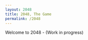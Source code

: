 ```yaml
---
layout: 2048
title: 2048, The Game
permalink: /2048
---
```

<div>
    <div class="container">
    Welcome to 2048 - (Work in progress)
    </div>
    <canvas id="2048" width="500" height="500"/>
    <script>
        window.onload = function(){
            canv = document.getElementById("2048");
            ctx = canv.getContext("2d");
            document.addEventListener("keydown",keyPush);            
            initializeBoard();
        }
        BOARD_DIM = 4;
        BOARD_WIDTH = BOARD_HEIGHT = 500;
        BOX_WIDTH = BOARD_WIDTH/BOARD_DIM;
        BoardElements = []
        EmptyBoxes=BOARD_DIM*BOARD_DIM;
        function initializeBoard(){
            console.log("Started Board Init");
            ctx.fillStyle="#ffffcc";
            ctx.fillRect(0,0,canv.width,canv.height);
            // Initialize empty board
            EmptyBoxes = BOARD_DIM*BOARD_DIM;
            for(var i=0;i<BOARD_DIM;i++){
                row = []
                for(var j=0;j<BOARD_DIM;j++){
                    row.push(0);
                }
                BoardElements.push(row);
            }
            // create board wireframe with two elements
            ele1 = randomPosition()
            ele2 = randomPosition()    
            BoardElements[ele1.x][ele1.y] = 2;
            BoardElements[ele2.x][ele2.y] = 2;
            EmptyBoxes = EmptyBoxes - 2;
            console.log("Board Init complete");
            for(var i=0;i<BOARD_DIM;i++){
                for(var j=0;j<BOARD_DIM;j++){
                    createBox(i,j,BoardElements[i][j]);
                }
            }
            // createBox(0,0,0);
        }
        function createBox(x,y,value){
            xc = x*BOX_WIDTH;
            yc = y*BOX_WIDTH;
            if(value == 0){
                // create empty box
                ctx.fillStyle="#9966ff";
                ctx.fillRect(xc,yc,xc+BOX_WIDTH,yc+BOX_WIDTH);
            }
            else{
                // // print a number
                ctx.fillStyle="#ffffcc";
                ctx.font = "50px serif";
                ctx.fillRect(xc,yc,xc+BOX_WIDTH,yc+BOX_WIDTH);
                textPadding=BOX_WIDTH/2;
                ctx.fillStyle="#ff0066";  
                ctx.fillText(value,xc+textPadding-15,yc+textPadding+15)
            }
        }
        function randomPosition(){
            x = parseInt((Math.random()*BOARD_DIM),10);
            y =parseInt((Math.random()*BOARD_DIM),10);
            return {x:x,y:y}
        }
        function sumUp(){
            // Need to sum array to top
        }
        function keyPush(event){
            switch(event.keyCode){
                case 37:
                    break;
                case 38:
                    break;
                case 39:
                    break;
                case 40:  
                    break;              
            }
        }
    </script>
</div>
